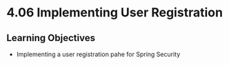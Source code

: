 # 4.06 Implementing User Registration

## Learning Objectives
- Implementing a user registration pahe for Spring Security
